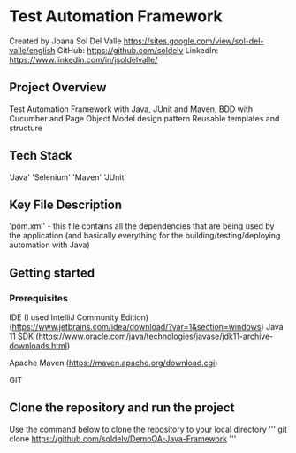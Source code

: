 # Test Automation Framework

Created by Joana Sol Del Valle https://sites.google.com/view/sol-del-valle/english
GitHub: https://github.com/soldelv
LinkedIn: https://www.linkedin.com/in/jsoldelvalle/

## Project Overview
Test Automation Framework with Java, JUnit and Maven, BDD with Cucumber and Page Object Model design pattern
Reusable templates and structure

## Tech Stack

'Java' 'Selenium' 'Maven' 'JUnit'

## Key File Description

'pom.xml' - this file contains all the dependencies that are being used by the application (and basically everything for the building/testing/deploying automation with Java)

## Getting started

### Prerequisites
IDE (I used IntelliJ Community Edition) 
(https://www.jetbrains.com/idea/download/?var=1&section=windows)
Java 11 SDK (https://www.oracle.com/java/technologies/javase/jdk11-archive-downloads.html)

Apache Maven (https://maven.apache.org/download.cgi)

GIT

## Clone the repository and run the project

Use the command below to clone the repository to your local directory
'''
git clone https://github.com/soldelv/DemoQA-Java-Framework
'''





